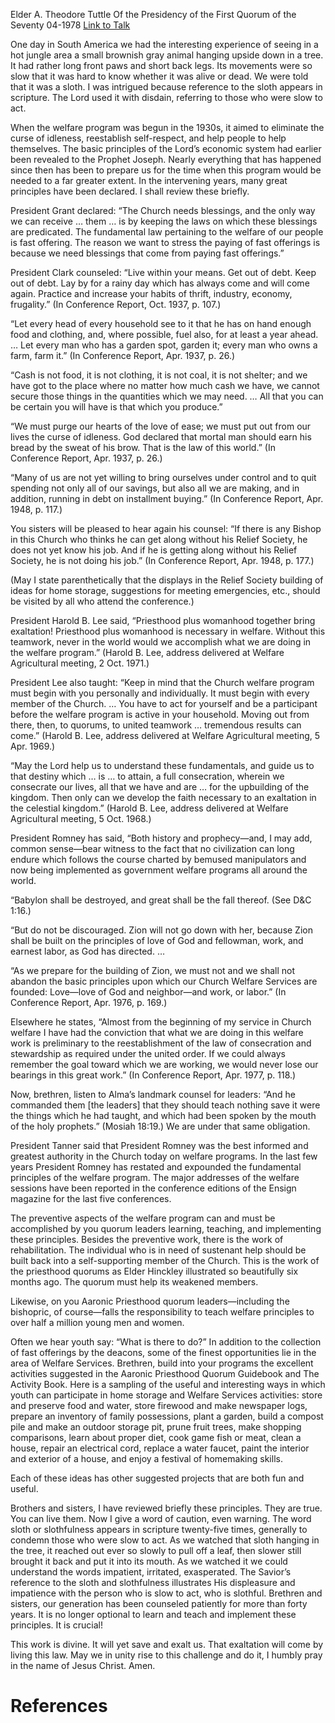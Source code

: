 Elder A. Theodore Tuttle
Of the Presidency of the First Quorum of the Seventy
04-1978
[Link to Talk](https://www.churchofjesuschrist.org/study/general-conference/1978/04/welfare-services-begins-with-you?lang=eng)

One day in South America we had the interesting experience of seeing in a hot jungle area a small brownish gray animal hanging upside down in a tree. It had rather long front paws and short back legs. Its movements were so slow that it was hard to know whether it was alive or dead. We were told that it was a sloth. I was intrigued because reference to the sloth appears in scripture. The Lord used it with disdain, referring to those who were slow to act.

When the welfare program was begun in the 1930s, it aimed to eliminate the curse of idleness, reestablish self-respect, and help people to help themselves. The basic principles of the Lord’s economic system had earlier been revealed to the Prophet Joseph. Nearly everything that has happened since then has been to prepare us for the time when this program would be needed to a far greater extent. In the intervening years, many great principles have been declared. I shall review these briefly.

President Grant declared: “The Church needs blessings, and the only way we can receive … them … is by keeping the laws on which these blessings are predicated. The fundamental law pertaining to the welfare of our people is fast offering. The reason we want to stress the paying of fast offerings is because we need blessings that come from paying fast offerings.”

President Clark counseled: “Live within your means. Get out of debt. Keep out of debt. Lay by for a rainy day which has always come and will come again. Practice and increase your habits of thrift, industry, economy, frugality.” (In Conference Report, Oct. 1937, p. 107.)

“Let every head of every household see to it that he has on hand enough food and clothing, and, where possible, fuel also, for at least a year ahead. … Let every man who has a garden spot, garden it; every man who owns a farm, farm it.” (In Conference Report, Apr. 1937, p. 26.)

“Cash is not food, it is not clothing, it is not coal, it is not shelter; and we have got to the place where no matter how much cash we have, we cannot secure those things in the quantities which we may need. … All that you can be certain you will have is that which you produce.”

“We must purge our hearts of the love of ease; we must put out from our lives the curse of idleness. God declared that mortal man should earn his bread by the sweat of his brow. That is the law of this world.” (In Conference Report, Apr. 1937, p. 26.)

“Many of us are not yet willing to bring ourselves under control and to quit spending not only all of our savings, but also all we are making, and in addition, running in debt on installment buying.” (In Conference Report, Apr. 1948, p. 117.)

You sisters will be pleased to hear again his counsel: “If there is any Bishop in this Church who thinks he can get along without his Relief Society, he does not yet know his job. And if he is getting along without his Relief Society, he is not doing his job.” (In Conference Report, Apr. 1948, p. 177.)

(May I state parenthetically that the displays in the Relief Society building of ideas for home storage, suggestions for meeting emergencies, etc., should be visited by all who attend the conference.)

President Harold B. Lee said, “Priesthood plus womanhood together bring exaltation! Priesthood plus womanhood is necessary in welfare. Without this teamwork, never in the world would we accomplish what we are doing in the welfare program.” (Harold B. Lee, address delivered at Welfare Agricultural meeting, 2 Oct. 1971.)

President Lee also taught: “Keep in mind that the Church welfare program must begin with you personally and individually. It must begin with every member of the Church. … You have to act for yourself and be a participant before the welfare program is active in your household. Moving out from there, then, to quorums, to united teamwork … tremendous results can come.” (Harold B. Lee, address delivered at Welfare Agricultural meeting, 5 Apr. 1969.)

“May the Lord help us to understand these fundamentals, and guide us to that destiny which … is … to attain, a full consecration, wherein we consecrate our lives, all that we have and are … for the upbuilding of the kingdom. Then only can we develop the faith necessary to an exaltation in the celestial kingdom.” (Harold B. Lee, address delivered at Welfare Agricultural meeting, 5 Oct. 1968.)

President Romney has said, “Both history and prophecy—and, I may add, common sense—bear witness to the fact that no civilization can long endure which follows the course charted by bemused manipulators and now being implemented as government welfare programs all around the world.

“Babylon shall be destroyed, and great shall be the fall thereof. (See D&C 1:16.)

“But do not be discouraged. Zion will not go down with her, because Zion shall be built on the principles of love of God and fellowman, work, and earnest labor, as God has directed. …

“As we prepare for the building of Zion, we must not and we shall not abandon the basic principles upon which our Church Welfare Services are founded: Love—love of God and neighbor—and work, or labor.” (In Conference Report, Apr. 1976, p. 169.)

Elsewhere he states, “Almost from the beginning of my service in Church welfare I have had the conviction that what we are doing in this welfare work is preliminary to the reestablishment of the law of consecration and stewardship as required under the united order. If we could always remember the goal toward which we are working, we would never lose our bearings in this great work.” (In Conference Report, Apr. 1977, p. 118.)

Now, brethren, listen to Alma’s landmark counsel for leaders: “And he commanded them [the leaders] that they should teach nothing save it were the things which he had taught, and which had been spoken by the mouth of the holy prophets.” (Mosiah 18:19.) We are under that same obligation.

President Tanner said that President Romney was the best informed and greatest authority in the Church today on welfare programs. In the last few years President Romney has restated and expounded the fundamental principles of the welfare program. The major addresses of the welfare sessions have been reported in the conference editions of the Ensign magazine for the last five conferences.

The preventive aspects of the welfare program can and must be accomplished by you quorum leaders learning, teaching, and implementing these principles. Besides the preventive work, there is the work of rehabilitation. The individual who is in need of sustenant help should be built back into a self-supporting member of the Church. This is the work of the priesthood quorums as Elder Hinckley illustrated so beautifully six months ago. The quorum must help its weakened members.

Likewise, on you Aaronic Priesthood quorum leaders—including the bishopric, of course—falls the responsibility to teach welfare principles to over half a million young men and women.

Often we hear youth say: “What is there to do?” In addition to the collection of fast offerings by the deacons, some of the finest opportunities lie in the area of Welfare Services. Brethren, build into your programs the excellent activities suggested in the Aaronic Priesthood Quorum Guidebook and The Activity Book. Here is a sampling of the useful and interesting ways in which youth can participate in home storage and Welfare Services activities: store and preserve food and water, store firewood and make newspaper logs, prepare an inventory of family possessions, plant a garden, build a compost pile and make an outdoor storage pit, prune fruit trees, make shopping comparisons, learn about proper diet, cook game fish or meat, clean a house, repair an electrical cord, replace a water faucet, paint the interior and exterior of a house, and enjoy a festival of homemaking skills.

Each of these ideas has other suggested projects that are both fun and useful.

Brothers and sisters, I have reviewed briefly these principles. They are true. You can live them. Now I give a word of caution, even warning. The word sloth or slothfulness appears in scripture twenty-five times, generally to condemn those who were slow to act. As we watched that sloth hanging in the tree, it reached out ever so slowly to pull off a leaf, then slower still brought it back and put it into its mouth. As we watched it we could understand the words impatient, irritated, exasperated. The Savior’s reference to the sloth and slothfulness illustrates His displeasure and impatience with the person who is slow to act, who is slothful. Brethren and sisters, our generation has been counseled patiently for more than forty years. It is no longer optional to learn and teach and implement these principles. It is crucial!

This work is divine. It will yet save and exalt us. That exaltation will come by living this law. May we in unity rise to this challenge and do it, I humbly pray in the name of Jesus Christ. Amen.

# References
